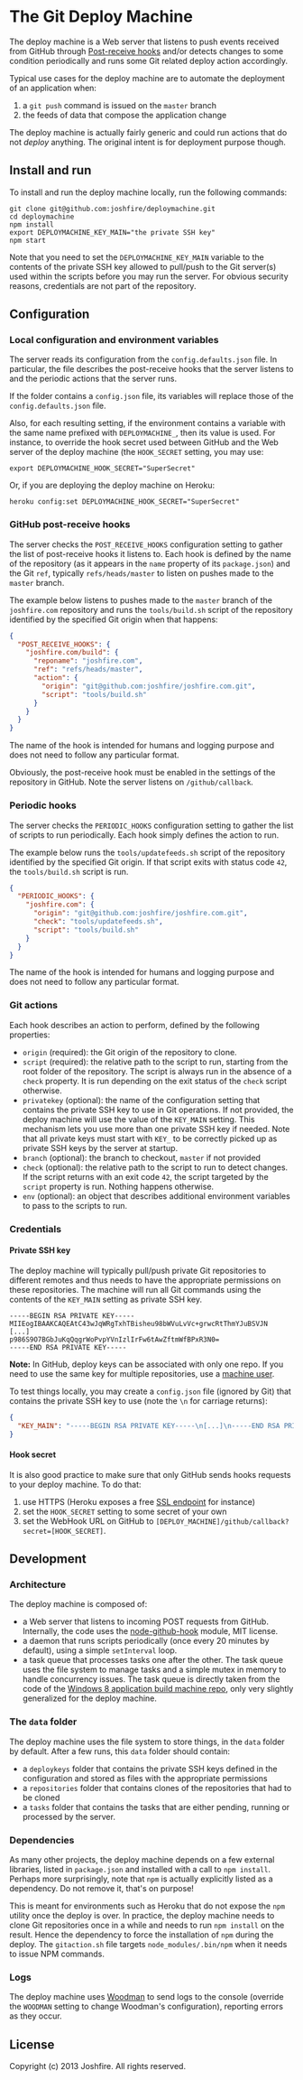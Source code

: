 # The Git Deploy Machine

The deploy machine is a Web server that listens to push events received from GitHub through [Post-receive hooks](https://help.github.com/articles/post-receive-hooks) and/or detects changes to some condition periodically and runs some Git related deploy action accordingly.

Typical use cases for the deploy machine are to automate the deployment of an application when:

1. a `git push` command is issued on the `master` branch
2. the feeds of data that compose the application change

The deploy machine is actually fairly generic and could run actions that do not *deploy* anything. The original intent is for deployment purpose though.


## Install and run

To install and run the deploy machine locally, run the following commands:

```
git clone git@github.com:joshfire/deploymachine.git
cd deploymachine
npm install
export DEPLOYMACHINE_KEY_MAIN="the private SSH key"
npm start
```

Note that you need to set the `DEPLOYMACHINE_KEY_MAIN` variable to the contents of the private SSH key allowed to pull/push to the Git server(s) used within the scripts before you may run the server. For obvious security reasons, credentials are not part of the repository.


## Configuration

### Local configuration and environment variables

The server reads its configuration from the `config.defaults.json` file. In particular, the file describes the post-receive hooks that the server listens to and the periodic actions that the server runs.

If the folder contains a `config.json` file, its variables will replace those of the `config.defaults.json` file.

Also, for each resulting setting, if the environment contains a variable with the same name prefixed with `DEPLOYMACHINE_`, then its value is used. For instance, to override the hook secret used between GitHub and the Web server of the deploy machine (the `HOOK_SECRET` setting, you may use:

```
export DEPLOYMACHINE_HOOK_SECRET="SuperSecret"
```

Or, if you are deploying the deploy machine on Heroku:

```
heroku config:set DEPLOYMACHINE_HOOK_SECRET="SuperSecret"
```


### GitHub post-receive hooks

The server checks the `POST_RECEIVE_HOOKS` configuration setting to gather the list of post-receive hooks it listens to. Each hook is defined by the name of the repository (as it appears in the `name` property of its `package.json`) and the Git `ref`, typically `refs/heads/master` to listen on pushes made to the `master` branch.

The example below listens to pushes made to the `master` branch of the `joshfire.com` repository and runs the `tools/build.sh` script of the repository identified by the specified Git origin when that happens:

```json
{
  "POST_RECEIVE_HOOKS": {
    "joshfire.com/build": {
      "reponame": "joshfire.com",
      "ref": "refs/heads/master",
      "action": {
        "origin": "git@github.com:joshfire/joshfire.com.git",
        "script": "tools/build.sh"
      }
    }
  }
}
```

The name of the hook is intended for humans and logging purpose and does not need to follow any particular format.

Obviously, the post-receive hook must be enabled in the settings of the repository in GitHub. Note the server listens on `/github/callback`.


### Periodic hooks

The server checks the `PERIODIC_HOOKS` configuration setting to gather the list of scripts to run periodically. Each hook simply defines the action to run.

The example below runs the `tools/updatefeeds.sh` script of the repository identified by the specified Git origin. If that script exits with status code `42`, the `tools/build.sh` script is run.


```json
{
  "PERIODIC_HOOKS": {
    "joshfire.com": {
      "origin": "git@github.com:joshfire/joshfire.com.git",
      "check": "tools/updatefeeds.sh",
      "script": "tools/build.sh"
    }
  }
}
```

The name of the hook is intended for humans and logging purpose and does not need to follow any particular format.

### Git actions

Each hook describes an action to perform, defined by the following properties:

- `origin` (required): the Git origin of the repository to clone.
- `script` (required): the relative path to the script to run, starting from the root folder of the repository. The script is always run in the absence of a `check` property. It is run depending on the exit status of the `check` script otherwise.
- `privatekey` (optional): the name of the configuration setting that contains the private SSH key to use in Git operations. If not provided, the deploy machine will use the value of the `KEY_MAIN` setting. This mechanism lets you use more than one private SSH key if needed. Note that all private keys must start with `KEY_` to be correctly picked up as private SSH keys by the server at startup.
- `branch` (optional): the branch to checkout, `master` if not provided
- `check` (optional): the relative path to the script to run to detect changes. If the script returns with an exit code `42`, the script targeted by the `script` property is run. Nothing happens otherwise.
- `env` (optional): an object that describes additional environment variables to pass to the scripts to run.


### Credentials

#### Private SSH key

The deploy machine will typically pull/push private Git repositories to different remotes and thus needs to have the appropriate permissions on these repositories. The machine will run all Git commands using the contents of the `KEY_MAIN` setting as private SSH key.

```
-----BEGIN RSA PRIVATE KEY-----
MIIEogIBAAKCAQEAtC43wJqWRgTxhTBisheu98bWVuLvVc+grwcRtThmYJuBSVJN
[...]
p986S9O7BGbJuKqQqgrWoPvpYVnIzlIrFw6tAwZftmWfBPxR3N0=
-----END RSA PRIVATE KEY-----
```

**Note:** In GitHub, deploy keys can be associated with only one repo. If you need to use the same key for multiple repositories, use a [machine user](https://help.github.com/articles/managing-deploy-keys#machine-users).

To test things locally, you may create a `config.json` file (ignored by Git) that contains the private SSH key to use (note the `\n` for carriage returns):

```json
{
  "KEY_MAIN": "-----BEGIN RSA PRIVATE KEY-----\n[...]\n-----END RSA PRIVATE KEY-----"
}
```

#### Hook secret

It is also good practice to make sure that only GitHub sends hooks requests to your deploy machine. To do that:

1. use HTTPS (Heroku exposes a free [SSL endpoint](https://devcenter.heroku.com/articles/ssl-endpoint) for instance)
2. set the `HOOK_SECRET` setting to some secret of your own
3. set the WebHook URL on GitHub to `[DEPLOY_MACHINE]/github/callback?secret=[HOOK_SECRET]`.


## Development

### Architecture

The deploy machine is composed of:

- a Web server that listens to incoming POST requests from GitHub. Internally, the code uses the [node-github-hook](https://github.com/nlf/node-github-hook/) module, MIT license.
- a daemon that runs scripts periodically (once every 20 minutes by default), using a simple `setInterval` loop.
- a task queue that processes tasks one after the other. The task queue uses the file system to manage tasks and a simple mutex in memory to handle concurrency issues. The task queue is directly taken from the code of the [Windows 8 application build machine repo](https://github.com/joshfire/factory-worker-windows8-build), only very slightly generalized for the deploy machine.

### The `data` folder

The deploy machine uses the file system to store things, in the `data` folder by default. After a few runs, this `data` folder should contain:

- a `deploykeys` folder that contains the private SSH keys defined in the configuration and stored as files with the appropriate permissions
- a `repositories` folder that contains clones of the repositories that had to be cloned
- a `tasks` folder that contains the tasks that are either pending, running or processed by the server.

### Dependencies

As many other projects, the deploy machine depends on a few external libraries, listed in `package.json` and installed with a call to `npm install`. Perhaps more surprisingly, note that `npm` is actually explicitly listed as a dependency. Do not remove it, that's on purpose!

This is meant for environments such as Heroku that do not expose the `npm` utility once the deploy is over. In practice, the deploy machine needs to clone Git repositories once in a while and needs to run `npm install` on the result. Hence the dependency to force the installation of `npm` during the deploy. The `gitaction.sh` file targets `node_modules/.bin/npm` when it needs to issue NPM commands.

### Logs

The deploy machine uses [Woodman](http://joshfire.github.io/woodman/) to send logs to the console (override the `WOODMAN` setting to change Woodman's configuration), reporting errors as they occur.

## License

Copyright (c) 2013 Joshfire. All rights reserved.
